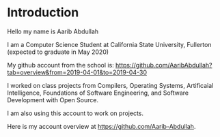 # Introduction

Hello my name is Aarib Abdullah

I am a Computer Science Student at California State University, Fullerton (expected to graduate in May 2020)

My github account from the school is:
https://github.com/AaribAbdullah?tab=overview&from=2019-04-01&to=2019-04-30

I worked on class projects from Compilers, Operating Systems, Artificaial Intelligence, Foundations of Software Engineering, and Software Development with Open Source.


I am also using this account to work on projects.


Here is my account overview at https://github.com/Aarib-Abdullah.
